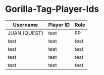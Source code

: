 # Gorilla-Tag-Player-Ids

| Username    | Player ID | Role       |
|-------------|-----------|------------|
| JUAN (QUEST) | test    | FP         |
| test     | test     | test  |
| test     | test     | test     |
| test     | test     | test      |
| test     | test     | test     |
